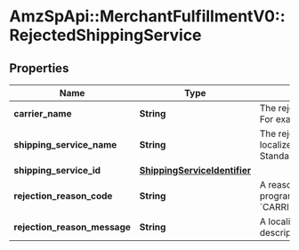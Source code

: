 # AmzSpApi::MerchantFulfillmentV0::RejectedShippingService

## Properties
Name | Type | Description | Notes
------------ | ------------- | ------------- | -------------
**carrier_name** | **String** | The rejected shipping carrier name. For example, USPS. | 
**shipping_service_name** | **String** | The rejected shipping service localized name. For example, FedEx Standard Overnight. | 
**shipping_service_id** | [**ShippingServiceIdentifier**](ShippingServiceIdentifier.md) |  | 
**rejection_reason_code** | **String** | A reason code meant to be consumed programatically. For example, &#x60;CARRIER_CANNOT_SHIP_TO_POBOX&#x60;. | 
**rejection_reason_message** | **String** | A localized human readable description of the rejected reason. | [optional] 

